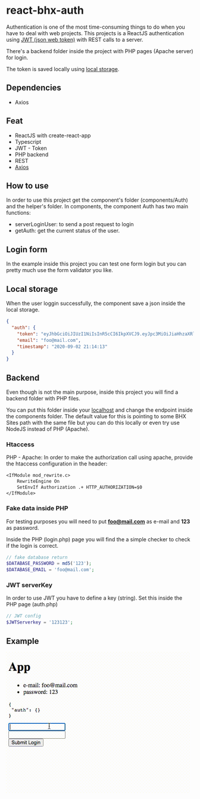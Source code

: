 # react-bhx-auth

Authentication is one of the most time-consuming things to do when you have to deal with web projects. This projects is a ReactJS authentication using [JWT (json web token)](https://jwt.io/) with REST calls to a server. 

There's a backend folder inside the project with PHP pages (Apache server) for login.

The token is saved locally using [local storage](https://developer.mozilla.org/pt-BR/docs/Web/API/Window/localStorage).

## Dependencies
- Axios

## Feat

- ReactJS with create-react-app
- Typescript
- JWT - Token
- PHP backend
- REST
- [Axios](https://www.npmjs.com/package/axios)

## How to use

In order to use this project get the component's folder (components/Auth) and the helper's folder. In components, the component Auth has two main functions:

- serverLoginUser: to send a post request to login
- getAuth: get the current status of the user.

## Login form

In the example inside this project you can test one form login but you can pretty much use the form validator you like.

## Local storage

When the user loggin successfully, the component save a json inside the local storage.

```json
{
  "auth": {
    "token": "eyJhbGciOiJIUzI1NiIsInR5cCI6IkpXVCJ9.eyJpc3MiOiJiaHhzaXRlcyIsImVtYWlsIjoiZm9vQG1haWwuY29tIn0.Sk0VtWo_UNSaW-TfGjvMGpiOwxx4cz9SEDkjx70MZvE",
    "email": "foo@mail.com",
    "timestamp": "2020-09-02 21:14:13"
  }
}
```

## Backend

Even though is not the main purpose, inside this project you will find a backend folder with PHP files.

You can put this folder inside your [localhost](http://localhost) and change the endpoint inside the components folder. The default value for this is pointing to some BHX Sites path with the same file but you can do this locally or even try use NodeJS instead of PHP (Apache).

### Htaccess

PHP - Apache: In order to make the authorization call using apache, provide the htaccess configuration in the header:

```
<IfModule mod_rewrite.c>
    RewriteEngine On
    SetEnvIf Authorization .+ HTTP_AUTHORIZATION=$0
</IfModule>
```

### Fake data inside PHP

For testing purposes you will need to put **foo@mail.com** as e-mail and **123** as password.

Inside the PHP (login.php) page you will find the a simple checker to check if the login is correct.

```php
// fake database return
$DATABASE_PASSWORD = md5('123');
$DATABASE_EMAIL = 'foo@mail.com';
```

### JWT serverKey

In order to use JWT you have to define a key (string). Set this inside the PHP page (auth.php)

```php
// JWT config
$JWTServerkey = '123123';
```

## Example

![login.gif](react-bhx-auth%209006df9d7f2a492388f768486923f721/login.gif)
